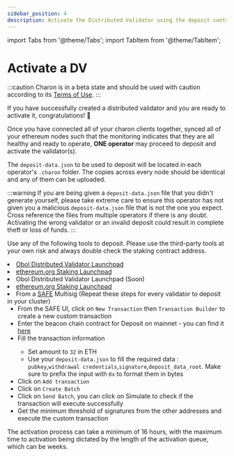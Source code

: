 ```yaml
---
sidebar_position: 4
description: Activate the Distributed Validator using the deposit contract
---
```

import Tabs from '@theme/Tabs';
import TabItem from '@theme/TabItem';

# Activate a DV

:::caution
Charon is in a beta state and should be used with caution according to its [Terms of Use](https://obol.tech/terms.pdf).
:::

If you have successfully created a distributed validator and you are ready to activate it, congratulations! 🎉

Once you have connected all of your charon clients together, synced all of your ethereum nodes such that the monitoring indicates that they are all healthy and ready to operate, **ONE operator** may proceed to deposit and activate the validator(s).

The `deposit-data.json` to be used to deposit will be located in each operator's `.charon` folder. The copies across every node should be identical and any of them can be uploaded.

:::warning
If you are being given a `deposit-data.json` file that you didn't generate yourself, please take extreme care to ensure this operator has not given you a malicious `deposit-data.json` file that is not the one you expect. Cross reference the files from multiple operators if there is any doubt. Activating the wrong validator or an invalid deposit could result in complete theft or loss of funds. 
:::

Use any of the following tools to deposit. Please use the third-party tools at your own risk and always double check the staking contract address.

<Tabs groupId="network">
  <TabItem value="goërli" label="Goërli" default>
    <li><a href="https://goerli.launchpad.obol.tech/" target="_blank">Obol Distributed Validator Launchpad</a></li>
    <li><a href="https://goerli.launchpad.ethereum.org/en/" target="_blank">ethereum.org Staking Launchpad</a></li>
  </TabItem>
  <TabItem value="mainnet" label="Mainnet" >
    <li>Obol Distributed Validator Launchpad (Soon)</li>
    <li><a href="https://launchpad.ethereum.org/" target="_blank">ethereum.org Staking Launchpad</a></li>
    <li>From a <a href="https://safe.global/">SAFE</a> Multisig (Repeat these steps for every validator to deposit in your cluster)
    <ul>
    <li>From the SAFE UI, click on <code>New Transaction</code> then <code>Transaction Builder</code> to create a new custom transaction</li>
    <li>Enter the beacon chain contract for Deposit on mainnet - you can find it <a href="https://ethereum.org/en/staking/deposit-contract/">here</a></li>
    <li>Fill the transaction information</li>
    <ul>
    <li>Set amount to <code>32</code> in ETH</li>
    <li>Use your <code>deposit-data.json</code> to fill the required data : <code>pubkey</code>,<code>withdrawal credentials</code>,<code>signature</code>,<code>deposit_data_root</code>. Make sure to prefix the input with <code>0x</code> to format them in bytes</li>
    </ul>
    <li>Click on <code>Add transaction</code></li>
    <li>Click on <code>Create Batch</code></li>
    <li>Click on <code>Send Batch</code>, you can click on Simulate to check if the transaction will execute successfully</li>
    <li>Get the minimum threshold of signatures from the other addresses and execute the custom transaction</li>
    </ul></li>
  </TabItem>
</Tabs>

The activation process can take a minimum of 16 hours, with the maximum time to activation being dictated by the length of the activation queue, which can be weeks.